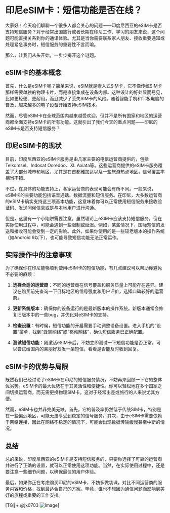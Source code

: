 # 印尼eSIM卡：短信功能是否在线？

大家好！今天咱们聊聊一个很多人都会关心的问题——印度尼西亚的eSIM卡是否支持短信服务？对于经常出国旅行或者长期在印尼工作、学习的朋友来说，这个问题可能直接关系到你的通讯体验。尤其是当你需要联系家人朋友、接收重要通知或处理紧急事务时，短信服务的重要性不言而喻。

那么，让我们从头开始，一步步揭开这个谜题。

## eSIM卡的基本概念

首先，什么是eSIM卡呢？简单来说，eSIM就是嵌入式SIM卡，它不像传统SIM卡那样需要单独的物理卡片，而是直接集成在设备内部。这种设计的好处显而易见，比如更轻便、更耐用，而且减少了丢失SIM卡的风险。随着智能手机和平板电脑的普及，越来越多的电子设备开始支持eSIM技术。

然而，尽管eSIM卡在全球范围内越来越受欢迎，但并不是所有国家和地区的运营商都全面支持eSIM卡的所有功能。这就引出了我们今天的重点问题——印尼的eSIM卡是否支持短信服务？

## 印尼eSIM卡的现状

目前，印度尼西亚的eSIM卡服务是由几家主要的电信运营商提供的，包括Telkomsel、Indosat Ooredoo、XL Axiata等。这些运营商提供的eSIM卡服务覆盖了大部分城市和地区，尤其是在首都雅加达以及一些旅游热点地区，信号覆盖率相当不错。

不过，在具体的功能支持上，各家运营商的表现可能会有所不同。一般来说，eSIM卡的主要功能包括语音通话、数据流量和短信服务。在印尼，大多数运营商的eSIM卡确实支持这三项基本功能，这意味着你可以正常使用短信服务来接收验证码、发送问候信息或是与本地用户进行沟通。

但是，这里有一个小陷阱需要注意。虽然理论上eSIM卡应该支持短信服务，但在实际使用过程中，可能会遇到一些限制或延迟。例如，某些情况下，国际短信的发送和接收可能会受到一定的影响。此外，如果你使用的是一些较老版本的操作系统（如Android 9以下），也可能导致短信功能无法正常运作。

## 实际操作中的注意事项

为了确保你在印尼能够顺利使用eSIM卡的短信功能，有几点建议可以帮助你避免不必要的麻烦：

1. **选择合适的运营商**：不同的运营商在信号覆盖和服务质量上可能存在差异。建议在购买前先查询一下目标地区的信号强度和用户评价，选择口碑较好的运营商。
   
2. **更新系统版本**：确保你的设备运行的是最新版本的操作系统。新版本通常会修复旧版本中的一些bug，并优化对eSIM卡的支持。

3. **检查设置**：有时候，短信功能的开启需要手动调整设备设置。进入手机的“设置”菜单，找到“蜂窝网络”或“移动网络”，确认短信服务已正确配置。

4. **测试短信功能**：刚激活eSIM卡后，不妨立即测试一下短信功能是否正常。可以尝试给国内的亲朋好友发一条短信，看看是否能及时收到回复。

## eSIM卡的优势与局限

既然我们已经讨论了eSIM卡在印尼的短信服务情况，不妨再来回顾一下它的整体优劣势。eSIM卡的最大优势在于其灵活性和便捷性。你可以轻松地在多个国家之间切换运营商，而无需更换物理SIM卡。这对于经常出差或旅行的人来说尤其方便。

然而，eSIM卡也并非完美无缺。首先，它的普及率仍然低于传统SIM卡，特别是在一些偏远地区，可能无法享受到稳定的信号服务。其次，由于eSIM卡需要依赖于网络连接，因此在网络不稳定的情况下，可能会出现数据传输缓慢甚至中断的情况。

## 总结

总的来说，印度尼西亚的eSIM卡是支持短信服务的，只要你选择了可靠的运营商并进行了正确的设置，就可以正常使用这项功能。当然，在实际使用过程中，还是要注意一些细节问题，以确保最佳的用户体验。

最后，如果你正在考虑购买印尼的eSIM卡，不妨多做功课，对比不同运营商的服务内容和价格，找到最适合自己的方案。毕竟，谁也不想因为通信问题而影响到美好的旅程或重要的工作安排。

[TG💪+ @jx0703 ![Image](https://github.com/user-attachments/assets/dbca1d08-cadb-493c-b0ec-ad6f7a83f270)]